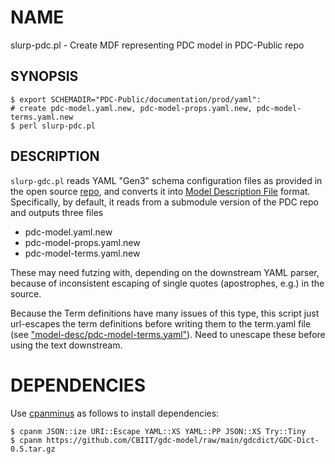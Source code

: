 # NAME

slurp-pdc.pl - Create MDF representing PDC model in PDC-Public repo

## SYNOPSIS

    $ export SCHEMADIR="PDC-Public/documentation/prod/yaml":
    # create pdc-model.yaml.new, pdc-model-props.yaml.new, pdc-model-terms.yaml.new
    $ perl slurp-pdc.pl

## DESCRIPTION

`slurp-gdc.pl` reads YAML "Gen3" schema configuration files as provided in
the open source [repo](https://github.com/esacinc/PDC-Public.git), and 
converts it into [Model Description File](https://github.com/CBIIT/bento-mdf)
format. Specifically, by default, it reads from a submodule version of the
PDC repo and outputs three files

- pdc-model.yaml.new
- pdc-model-props.yaml.new
- pdc-model-terms.yaml.new

These may need futzing with, depending on the downstream YAML parser, because
of inconsistent escaping of single quotes (apostrophes, e.g.) in the source.

Because the Term definitions have many issues of this type, this
script just url-escapes the term definitions before writing them to
the term.yaml file (see ["model-desc/pdc-model-terms.yaml"](./model-desc/pdc-model-terms.yaml)). Need to unescape these before using the text downstream.

# DEPENDENCIES

Use [cpanminus](https://cpanmin.us) as follows to install dependencies:

    $ cpanm JSON::ize URI::Escape YAML::XS YAML::PP JSON::XS Try::Tiny
    $ cpanm https://github.com/CBIIT/gdc-model/raw/main/gdcdict/GDC-Dict-0.5.tar.gz
